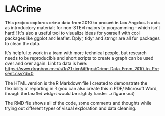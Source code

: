 # LACrime
This project explores crime data from 2010 to present in Los Angeles. It acts as introductory materials for non-STEM majors to
programming - which isn't hard!! It's also a useful tool to visualize ideas for yourself with cool packages like ggplot and leaflet.
Dplyr, tidyr and stringr are all fun packages to clean the data.

It's helpful to work in a team with more technical people, but research needs to be reproducible and short scripts to create a graph
can be used over and over again. Link to data is here: <https://www.dropbox.com/s/1o21zixp5it9qrs/Crime_Data_From_2010_to_Present.csv?dl=0>

The HTML version is the R Markdown file I created to demonstrate the flexibility of reporting in R (you can also create this in
PDF/ Microsoft Word, though the Leaflet widget would be slightly harder to figure out)

The RMD file shows all of the code, some comments and thoughts while trying out different types of visual exploration and data cleaning.
